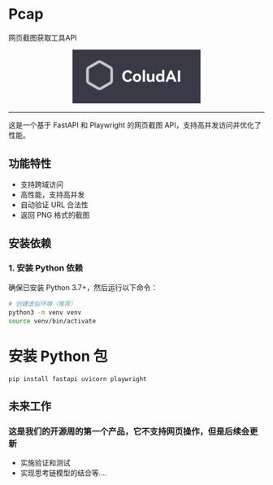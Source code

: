 # Pcap
网页截图获取工具API
<div align="center">
 <img src="https://raw.githubusercontent.com/ColudAI/ColudAI-SAI-L6/refs/heads/main/%E5%AE%B9%E5%99%A8%201%401x%20(7).png" width="50%" alt="ColludAI " />
</div>
<hr>
这是一个基于 FastAPI 和 Playwright 的网页截图 API，支持高并发访问并优化了性能。

## 功能特性

- 支持跨域访问
- 高性能，支持高并发
- 自动验证 URL 合法性
- 返回 PNG 格式的截图

## 安装依赖

### 1. 安装 Python 依赖

确保已安装 Python 3.7+，然后运行以下命令：

```bash
# 创建虚拟环境（推荐）
python3 -m venv venv
source venv/bin/activate
```
# 安装 Python 包
```
pip install fastapi uvicorn playwright
```
## 未来工作
### 这是我们的开源周的第一个产品，它不支持网页操作，但是后续会更新
*   实施验证和测试
*   实现思考链模型的结合等....
